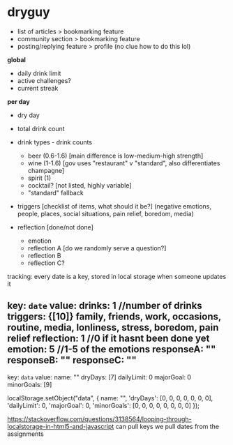 # dryguy 

* list of articles > bookmarking feature
* community section > bookmarking feature
* posting/replying feature > profile (no clue how to do this lol)

**global**
* daily drink limit
* active challenges?
* current streak

**per day**
* dry day

* total drink count
* drink types - drink counts
    * beer (0.6-1.6) [main difference is low-medium-high strength]
    * wine (1-1.6) [gov uses "restaurant" v "standard", also differentiates champagne]
    * spirit (1)
    * cocktail? [not listed, highly variable]
    * "standard" fallback
* triggers [checklist of items, what should it be?] (negative emotions, people, places, social situations, pain relief, boredom, media)

* reflection [done/not done]
    * emotion
    * reflection A [do we randomly serve a question?]
    * reflection B
    * reflection C?

tracking:
every date is a key, stored in local storage when someone updates it


key: `date`
value:
    drinks: 1 //number of drinks  
    triggers: {[10]} family, friends, work, occasions, routine, media, lonliness, stress, boredom, pain relief
    reflection: 1 //0 if it hasnt been done yet
    emotion: 5 //1-5 of the emotions
    responseA: ""
    responseB: ""
    responseC: ""
---

key: `data`
value:
    name: ""
    dryDays: [7]
    dailyLimit: 0
    majorGoal: 0
    minorGoals: [9]

localStorage.setObject("data", { name: "", 'dryDays': [0, 0, 0, 0, 0, 0, 0], 'dailyLimit': 0, 'majorGoal': 0, 'minorGoals': [0, 0, 0, 0, 0, 0, 0, 0] });



https://stackoverflow.com/questions/3138564/looping-through-localstorage-in-html5-and-javascript
can pull keys
we pull dates from the assignments